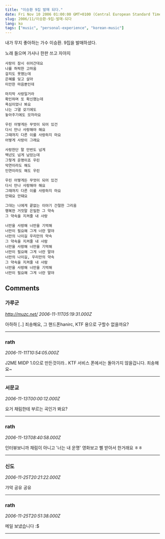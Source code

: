 ```yaml
---
title: "이승환 9집 발매 되다."
date: Fri Nov 10 2006 01:00:00 GMT+0100 (Central European Standard Time)
slug: 2006/11/이승환-9집-발매-되다
lang: ko
tags: ["music", "personal-experience", "korean-music"]
---
```


내가 무지 좋아하는 가수 이승환. 9집을 발매하셨다.

노래 들으며 가사나 한판 쓰고 자야지

```
사랑이 잠시 쉬어간대요
나를 허락한 고마움
갚지도 못했는데
은혜를 잊고 살아
미안한 마음뿐인데

마지막 사랑일거라
확인하며 또 확신했는데
욕심이었나 봐요
나는 그댈 갖기에도
놓아주기에도 모자라요

우린 어떻게든 무엇이 되어 있건
다시 만나 사랑해야 해요
그때까지 다른 이를 사랑하지 마요
어떻게 사랑이 그래요

사랑한단 말 만번도 넘게
백년도 넘게 남았는데
그렇게 운명이죠 우린
악연이라도 해도
인연이라도 해도 우린

우린 어떻게든 무엇이 되어 있건
다시 만나 사랑해야 해요
그때까지 다른 이를 사랑하지 마요
안돼요 안돼요

그대는 나에게 끝없는 이야기 간절한 그리움 
행복한 거짓말 은밀한 그 약속 
그 약속을 지켜줄 내 사랑

너만을 사랑해 너만을 기억해 
너만이 필요해 그게 너란 말야 
너만의 나이길 우리만의 약속
그 약속을 지켜줄 내 사람 
너만을 사랑해 너만을 기억해
너만이 필요해 그게 너란 말야
너만의 나이길, 우리만의 약속
그 약속을 지켜줄 내 사람
너만을 사랑해 너만을 기억해
너만이 필요해 그게 너란 말야
```

## Comments

### 가루군
*http://muzc.net/*
*2006-11-11T05:19:31.000Z*

아하하 [..] 죄송해요, 그 핸드폰hanirc, KTF 용으로 구할수 없을까요?

---

### rath
*2006-11-11T10:54:05.000Z*

J2ME MIDP 1.0으로 만든것이라.. KTF 서비스 폰에서는 돌아가지 않을겁니다. 죄송해요~

---

### 서문교
*2006-11-13T00:00:12.000Z*

요거 채림한테 부르는 곡인가 봐요?

---

### rath
*2006-11-13T08:40:58.000Z*

인터뷰보니까 채림이 아니고 '너는 내 운명' 영화보고 삘 받아서 한거래요
ㅎㅎ

---

### 신도
*2006-11-25T20:21:22.000Z*

갸악 공유 공유

---

### rath
*2006-11-25T20:51:38.000Z*

메일 보냈습니다 :$

---

